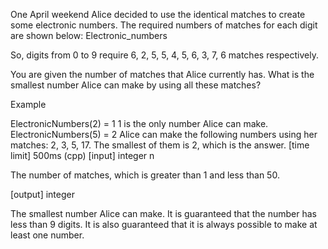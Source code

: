 One April weekend Alice decided to use the identical matches to create some electronic numbers. The required numbers of matches for each digit are shown below:
Electronic_numbers

So, digits from 0 to 9 require 6, 2, 5, 5, 4, 5, 6, 3, 7, 6 matches respectively.

You are given the number of matches that Alice currently has. What is the smallest number Alice can make by using all these matches?

Example

ElectronicNumbers(2) = 1
1 is the only number Alice can make.
ElectronicNumbers(5) = 2
Alice can make the following numbers using her matches: 2, 3, 5, 17. The smallest of them is 2, which is the answer.
[time limit] 500ms (cpp)
[input] integer n

The number of matches, which is greater than 1 and less than 50.

[output] integer

The smallest number Alice can make. It is guaranteed that the number has less than 9 digits.
It is also guaranteed that it is always possible to make at least one number.
